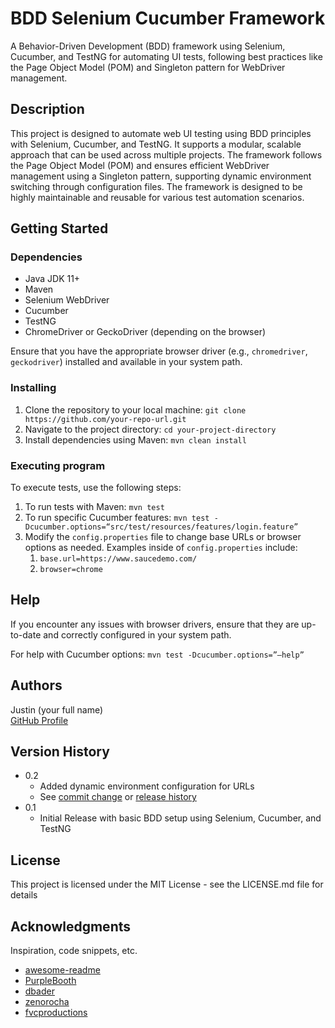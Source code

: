 # BDD Selenium Cucumber Framework

A Behavior-Driven Development (BDD) framework using Selenium, Cucumber, and TestNG for automating UI tests, following best practices like the Page Object Model (POM) and Singleton pattern for WebDriver management.

## Description

This project is designed to automate web UI testing using BDD principles with Selenium, Cucumber, and TestNG. It supports a modular, scalable approach that can be used across multiple projects. The framework follows the Page Object Model (POM) and ensures efficient WebDriver management using a Singleton pattern, supporting dynamic environment switching through configuration files. The framework is designed to be highly maintainable and reusable for various test automation scenarios.

## Getting Started

### Dependencies

* Java JDK 11+
* Maven
* Selenium WebDriver
* Cucumber
* TestNG
* ChromeDriver or GeckoDriver (depending on the browser)

Ensure that you have the appropriate browser driver (e.g., `chromedriver`, `geckodriver`) installed and available in your system path.

### Installing

1. Clone the repository to your local machine: `git clone https://github.com/your-repo-url.git`
2. Navigate to the project directory: `cd your-project-directory`
3. Install dependencies using Maven: `mvn clean install`

### Executing program

To execute tests, use the following steps:

1. To run tests with Maven: `mvn test`
2. To run specific Cucumber features: `mvn test -Dcucumber.options=“src/test/resources/features/login.feature”`
3. Modify the `config.properties` file to change base URLs or browser options as needed. 
Examples inside of `config.properties` include: 
   1. `base.url=https://www.saucedemo.com/`
   2. `browser=chrome`

## Help

If you encounter any issues with browser drivers, ensure that they are up-to-date and correctly configured in your system path.

For help with Cucumber options: `mvn test -Dcucumber.options=”–help”`

## Authors

Justin (your full name)  
[GitHub Profile](https://github.com/your-username)

## Version History

* 0.2
    * Added dynamic environment configuration for URLs
    * See [commit change]() or [release history]()
* 0.1
    * Initial Release with basic BDD setup using Selenium, Cucumber, and TestNG

## License

This project is licensed under the MIT License - see the LICENSE.md file for details

## Acknowledgments

Inspiration, code snippets, etc.
* [awesome-readme](https://github.com/matiassingers/awesome-readme)
* [PurpleBooth](https://gist.github.com/PurpleBooth/109311bb0361f32d87a2)
* [dbader](https://github.com/dbader/readme-template)
* [zenorocha](https://gist.github.com/zenorocha/4526327)
* [fvcproductions](https://gist.github.com/fvcproductions/1bfc2d4aecb01a834b46)
